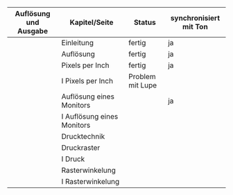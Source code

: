 
|Auflösung und Ausgabe   |Kapitel/Seite   |Status   |synchronisiert mit Ton |
|---|---|---|---|
|   |Einleitung   |fertig    |  ja |
|   |Auflösung   |fertig      | ja  |
|   |Pixels per Inch   |fertig      | ja  |
|   |I Pixels per Inch   | Problem mit Lupe |   |
|   |Auflösung eines Monitors   |      | ja   |
|   |I Auflösung eines Monitors   |      |   |
|   |Drucktechnik   |      |   |
|   |Druckraster   |      |   |
|   |I Druck   |      |   |
|   |Rasterwinkelung   |      |   |
|   |I Rasterwinkelung   |      |   |
